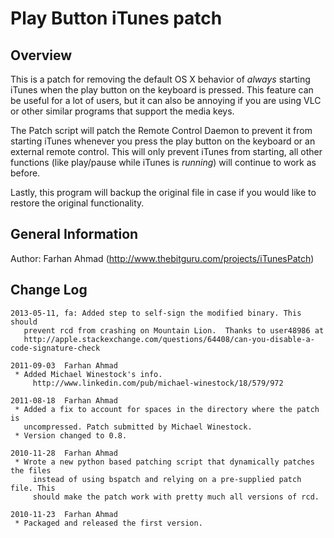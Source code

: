 Play Button iTunes patch
========================

Overview
--------
This is a patch for removing the default OS X behavior of _always_ starting
iTunes when the play button on the keyboard is pressed.  This feature can be
useful for a lot of users, but it can also be annoying if you are using VLC or
other similar programs that support the media keys.

The Patch script will patch the Remote Control Daemon to prevent it from starting
iTunes whenever you press the play button on the keyboard or an external remote
control. This will only prevent iTunes from starting, all other functions (like
play/pause while iTunes is _running_) will continue to work as before.

Lastly, this program will backup the original file in case if you would like to
restore the original functionality.



General Information
-------------------
Author: Farhan Ahmad (<http://www.thebitguru.com/projects/iTunesPatch>)


Change Log
----------
    2013-05-11, fa: Added step to self-sign the modified binary. This should
       prevent rcd from crashing on Mountain Lion.  Thanks to user48986 at
       http://apple.stackexchange.com/questions/64408/can-you-disable-a-code-signature-check

    2011-09-03	Farhan Ahmad
     * Added Michael Winestock's info.
	     http://www.linkedin.com/pub/michael-winestock/18/579/972

    2011-08-18	Farhan Ahmad
     * Added a fix to account for spaces in the directory where the patch is
       uncompressed. Patch submitted by Michael Winestock.
     * Version changed to 0.8.

    2010-11-28	Farhan Ahmad
     * Wrote a new python based patching script that dynamically patches the files
    	 instead of using bspatch and relying on a pre-supplied patch file. This
    	 should make the patch work with pretty much all versions of rcd.

    2010-11-23	Farhan Ahmad
     * Packaged and released the first version.
